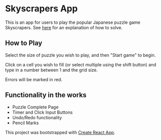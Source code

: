 # Skyscrapers App

This is an app for users to play the popular Japanese puzzle game Skyscrapers. See [here](https://www.puzzlemix.com/Skyscraper) for an explanation of how to solve.

## How to Play
Select the size of puzzle you wish to play, and then "Start game" to begin.

Click on a cell you wish to fill (or select multiple using the shift button) and type in a number between 1 and the grid size.

Errors will be marked in red.

## Functionality in the works
* Puzzle Complete Page
* Timer and Click Input Buttons
* Undo/Redo functionality
* Pencil Marks

This project was bootstrapped with [Create React App](https://github.com/facebook/create-react-app).


